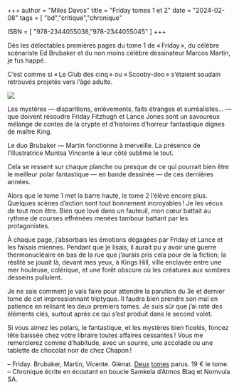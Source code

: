 +++
author = "Miles Davos"
title = "Friday tomes 1 et 2"
date = "2024-02-08"
tags = [
    "bd","critique","chronique"

ISBN = [
    "978-2344055038,"978-2344055045" 
]
+++

Dès les délectables premières pages du tome 1 de « Friday », du célèbre scénariste Ed Brubaker et du non moins célèbre dessinateur Marcos Martin, je fus happé.

C’est comme si « Le Club des cinq » ou « Scooby-doo » s’étaient soudain retrouvés projetés vers l’âge adulte.

![](/images/friday-t1t2.jpeg)

Les mystères — disparitions, enlèvements, faits étranges et surréalistes… — que doivent résoudre Friday Fitzhugh et Lance Jones sont un savoureux mélange de contes de la crypte et d’histoires d’horreur fantastique dignes de maître King.

Le duo Brubaker — Martin fonctionne à merveille. La présence de l’illustratrice Muntsa Vincente à leur côté sublime le tout.

Cela se ressent sur chaque planche ou presque de ce qui pourrait bien être le meilleur polar fantastique — en bande dessinée — de ces dernières années.

Alors que le tome 1 met la barre haute, le tome 2 l’élève encore plus. Quelques scènes d’action sont tout bonnement incroyables ! Je les vécus de tout mon être. Bien que lové dans un fauteuil, mon cœur battait au rythme de courses effrénées menées tambour battant par les protagonistes.

À chaque page, j’absorbais les émotions dégagées par Friday et Lance et les faisais miennes. Pendant que je lisais, il aurait pu y avoir une guerre thermonucléaire en bas de la rue que j’aurais pris cela pour de la fiction; la réalité se jouait là, devant mes yeux, à Kings Hill, ville enclavée entre une mer houleuse, colérique, et une forêt obscure où les créatures aux sombres desseins pullulent.

Je ne sais comment je vais faire pour attendre la parution du 3e et dernier tome de cet impressionnant triptyque. Il faudra bien prendre son mal en patience en relisant les deux premiers tomes. Je suis sûr que j’ai raté des éléments clés, surtout après ce qui s’est produit dans le second volet.

Si vous aimez les polars, le fantastique, et les mystères bien ficelés, foncez tête baissée chez votre libraire toutes affaires cessantes ! Vous me remercierez comme d’habitude, avec un sourire, une accolade ou une tablette de chocolat noir de chez Chapon !

–
Friday. Brubaker, Martin, Vicente. Glénat. [Deux](https://www.glenat.com/hors-collection-glenat-bd/friday-tome-01-9782344055038) [tomes](-glenat-bd/friday-tome-02-9782344055045) parus. 19 € le tome.
–
Chronique écrite en écoutant en boucle Samkela d’Atmos Blaq et Nomvula SA.
